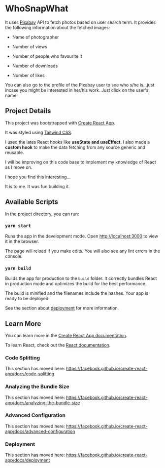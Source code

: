 # WhoSnapWhat

It uses [Pixabay](https://pixabay.com/) API to fetch photos based on user search term. It provides the following information about the fetched images:

* Name of photographer

* Number of views

* Number of people who favourite it

* Number of downloads

* Number of likes

You can also go to the profile of the Pixabay user to see who s/he is...just incase you might be interested in her/his work. Just click on the user's name!

## Project Details

This project was bootstrapped with [Create React App](https://github.com/facebook/create-react-app).

It was styled using [Tailwind CSS](https://tailwindcss.com/).

I used the lates React hooks like **useState and useEffect**. I also made a **custom hook** to make the data fetching from any source generic and reusable.

I will be improving on this code base to implement my knowledge of React as I move on.

I hope you find this interesting...

It is to me. It was fun building it.

## Available Scripts

In the project directory, you can run:

### `yarn start`

Runs the app in the development mode.
Open [http://localhost:3000](http://localhost:3000) to view it in the browser.

The page will reload if you make edits.
You will also see any lint errors in the console.

### `yarn build`

Builds the app for production to the `build` folder.
It correctly bundles React in production mode and optimizes the build for the best performance.

The build is minified and the filenames include the hashes.
Your app is ready to be deployed!

See the section about [deployment](https://facebook.github.io/create-react-app/docs/deployment) for more information.

## Learn More

You can learn more in the [Create React App documentation](https://facebook.github.io/create-react-app/docs/getting-started).

To learn React, check out the [React documentation](https://reactjs.org/).

### Code Splitting

This section has moved here: <https://facebook.github.io/create-react-app/docs/code-splitting>

### Analyzing the Bundle Size

This section has moved here: <https://facebook.github.io/create-react-app/docs/analyzing-the-bundle-size>

### Advanced Configuration

This section has moved here: <https://facebook.github.io/create-react-app/docs/advanced-configuration>

### Deployment

This section has moved here: <https://facebook.github.io/create-react-app/docs/deployment>

